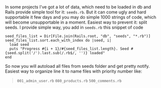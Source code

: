 In some projects I've got a lot of data, which need to be loaded in db and Rails
provide simple tool for it: `seeds.rb`. But it can come ugly and hard 
supportable it few days and you may do simple 1000 strings of code, which will
become unsupportable in a moment. Easiest way to prevent it: split seeds.
I provide simple way, you add in `seeds.rb` this snippet of code

```
seed_files_list = Dir[File.join(Rails.root, "db", "seeds", "*.rb")]
seed_files_list.sort.each_with_index do |seed, i|
  load seed
  puts "Progress #{i + 1}/#{seed_files_list.length}. Seed #{seed.split('/').last.sub(/.rb$/, '')} loaded"
end
```

So now you will autoload all files from seeds folder and get pretty notify.
Easiest way to organize line it to name files with priority number like:

> `001_admin_user.rb`
> `080_products.rb`
> `500_comments.rb`
